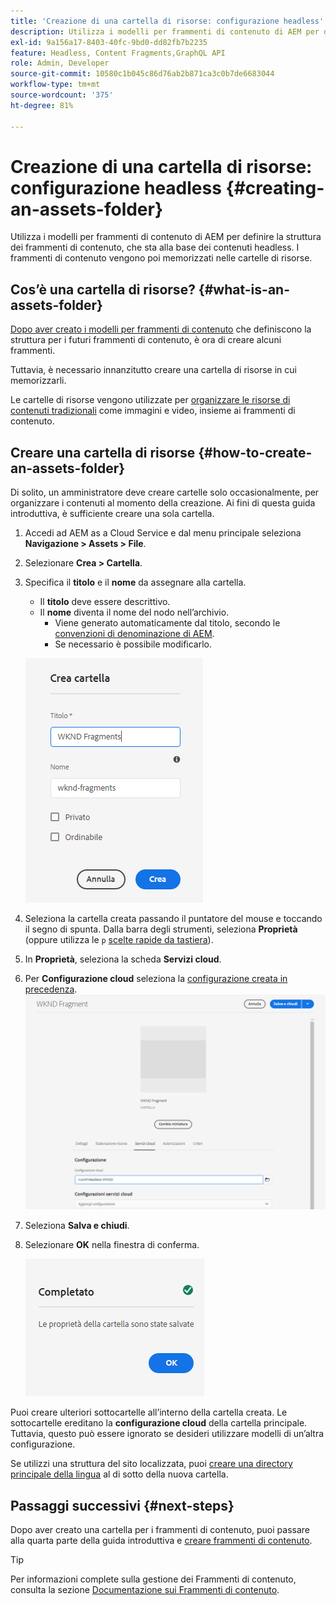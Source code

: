 ```yaml
---
title: 'Creazione di una cartella di risorse: configurazione headless'
description: Utilizza i modelli per frammenti di contenuto di AEM per definire la struttura dei frammenti di contenuto, che sta alla base dei contenuti headless.
exl-id: 9a156a17-8403-40fc-9bd0-dd82fb7b2235
feature: Headless, Content Fragments,GraphQL API
role: Admin, Developer
source-git-commit: 10580c1b045c86d76ab2b871ca3c0b7de6683044
workflow-type: tm+mt
source-wordcount: '375'
ht-degree: 81%

---
```


# Creazione di una cartella di risorse: configurazione headless {#creating-an-assets-folder}

Utilizza i modelli per frammenti di contenuto di AEM per definire la struttura dei frammenti di contenuto, che sta alla base dei contenuti headless. I frammenti di contenuto vengono poi memorizzati nelle cartelle di risorse.

## Cos’è una cartella di risorse? {#what-is-an-assets-folder}

[Dopo aver creato i modelli per frammenti di contenuto](create-content-model.md) che definiscono la struttura per i futuri frammenti di contenuto, è ora di creare alcuni frammenti.

Tuttavia, è necessario innanzitutto creare una cartella di risorse in cui memorizzarli.

Le cartelle di risorse vengono utilizzate per [organizzare le risorse di contenuti tradizionali](/help/assets/manage-digital-assets.md) come immagini e video, insieme ai frammenti di contenuto.

## Creare una cartella di risorse {#how-to-create-an-assets-folder}

Di solito, un amministratore deve creare cartelle solo occasionalmente, per organizzare i contenuti al momento della creazione. Ai fini di questa guida introduttiva, è sufficiente creare una sola cartella.

1. Accedi ad AEM as a Cloud Service e dal menu principale seleziona **Navigazione > Assets > File**.
1. Selezionare **Crea > Cartella**.
1. Specifica il **titolo** e il **nome** da assegnare alla cartella.
   * Il **titolo** deve essere descrittivo.
   * Il **nome** diventa il nome del nodo nell’archivio.
      * Viene generato automaticamente dal titolo, secondo le [convenzioni di denominazione di AEM](/help/implementing/developing/introduction/naming-conventions.md).
      * Se necessario è possibile modificarlo.

   ![Crea cartella](../assets/assets-folder-create.png)
1. Seleziona la cartella creata passando il puntatore del mouse e toccando il segno di spunta. Dalla barra degli strumenti, seleziona **Proprietà** (oppure utilizza le `p` [scelte rapide da tastiera](/help/sites-cloud/authoring/sites-console/keyboard-shortcuts.md)).
1. In **Proprietà**, seleziona la scheda **Servizi cloud**.
1. Per **Configurazione cloud** seleziona la [configurazione creata in precedenza](create-configuration.md).
   ![Configurare la cartella delle risorse](../assets/assets-folder-configure.png)
1. Seleziona **Salva e chiudi**.
1. Selezionare **OK** nella finestra di conferma.

   ![Finestra di conferma](../assets/assets-folder-confirmation.png)

Puoi creare ulteriori sottocartelle all’interno della cartella creata. Le sottocartelle ereditano la **configurazione cloud** della cartella principale. Tuttavia, questo può essere ignorato se desideri utilizzare modelli di un’altra configurazione.

Se utilizzi una struttura del sito localizzata, puoi [creare una directory principale della lingua](/help/assets/translate-assets.md) al di sotto della nuova cartella.

## Passaggi successivi {#next-steps}

Dopo aver creato una cartella per i frammenti di contenuto, puoi passare alla quarta parte della guida introduttiva e [creare frammenti di contenuto](create-content-fragment.md).

>[!TIP]
>
>Per informazioni complete sulla gestione dei Frammenti di contenuto, consulta la sezione [Documentazione sui Frammenti di contenuto](/help/sites-cloud/administering/content-fragments/overview.md).
